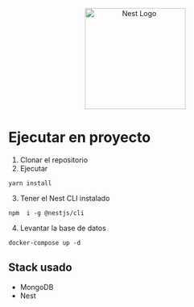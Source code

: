 <p align="center">
  <a href="http://nestjs.com/" target="blank"><img src="https://nestjs.com/img/logo-small.svg" width="200" alt="Nest Logo" /></a>
</p>

# Ejecutar en proyecto

 1. Clonar el repositorio
 2. Ejecutar 
 ```
 yarn install
 ```
3. Tener el Nest CLI instalado 
```
npm  i -g @nestjs/cli
```
4. Levantar la base de datos
```
docker-compose up -d
```
## Stack usado

* MongoDB
* Nest